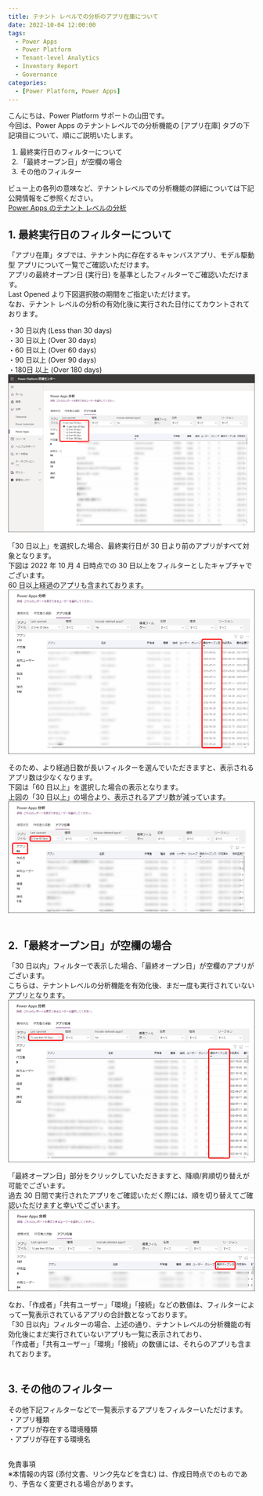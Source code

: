 ```yaml
---
title: テナント レベルでの分析のアプリ在庫について
date: 2022-10-04 12:00:00
tags:
  - Power Apps
  - Power Platform
  - Tenant-level Analytics
  - Inventory Report
  - Governance
categories:
  - [Power Platform, Power Apps]
---
```


こんにちは、Power Platform サポートの山田です。<br>
今回は、Power Apps のテナントレベルでの分析機能の [アプリ在庫] タブの下記項目について、順にご説明いたします。  

1. 最終実行日のフィルターについて  
2. 「最終オープン日」が空欄の場合  
3. その他のフィルター

ビュー上の各列の意味など、テナントレベルでの分析機能の詳細については下記公開情報をご参照ください。  
[Power Apps のテナント レベルの分析](https://learn.microsoft.com/ja-jp/power-platform/admin/powerapps-analytics-reports)   

<!-- more -->  
## 1. 最終実行日のフィルターについて
「アプリ在庫」タブでは、テナント内に存在するキャンバスアプリ、モデル駆動型 アプリについて一覧でご確認いただけます。  
アプリの最終オープン日 (実行日) を基準としたフィルターでご確認いただけます。  
Last Opened より下図選択肢の期間をご指定いただけます。    
なお、テナント レベルの分析の有効化後に実行された日付にてカウントされております。
<br>

・30 日以内 (Less than 30 days)  
・30 日以上 (Over 30 days)  
・60 日以上 (Over 60 days)  
・90 日以上 (Over 90 days)  
・180日 以上 (Over 180 days)  
![](./inventory-report/date-option.png)
<br>

「30 日以上」を選択した場合、最終実行日が 30 日より前のアプリがすべて対象となります。  
下図は 2022 年 10 月 4 日時点での 30 日以上をフィルターとしたキャプチャでございます。   
60 日以上経過のアプリも含まれております。  
![](./inventory-report/over30days.png)
<br>

そのため、より経過日数が長いフィルターを選んでいただきますと、表示されるアプリ数は少なくなります。  
下図は「60 日以上」を選択した場合の表示となります。  
上図の「30 日以上」の場合より、表示されるアプリ数が減っています。  
![](./inventory-report/over60days.png)
<br><br>

## 2.「最終オープン日」が空欄の場合
「30 日以内」フィルターで表示した場合、「最終オープン日」が空欄のアプリがございます。  
こちらは、テナントレベルの分析機能を有効化後、まだ一度も実行されていないアプリとなります。  
![](./inventory-report/empty-last-opend.png)
<br>

「最終オープン日」部分をクリックしていただきますと、降順/昇順切り替えが可能でございます。   
過去 30 日間で実行されたアプリをご確認いただく際には、順を切り替えてご確認いただけますと幸いでございます。  
![](./inventory-report/last-opened-order.png)
<br>

なお、「作成者」「共有ユーザー」「環境」「接続」などの数値は、フィルターによって一覧表示されているアプリの合計数となっております。   
「30 日以内」フィルターの場合、上述の通り、テナントレベルの分析機能の有効化後にまだ実行されていないアプリも一覧に表示されており、   
「作成者」「共有ユーザー」「環境」「接続」の数値には、それらのアプリも含まれております。 
<br>
<br>

## 3. その他のフィルター
その他下記フィルターなどで一覧表示するアプリをフィルターいただけます。  
・アプリ種類   
・アプリが存在する環境種類  
・アプリが存在する環境名
<br>
<br>

免責事項  
※本情報の内容 (添付文書、リンク先などを含む) は、作成日時点でのものであり、予告なく変更される場合があります。<br>

